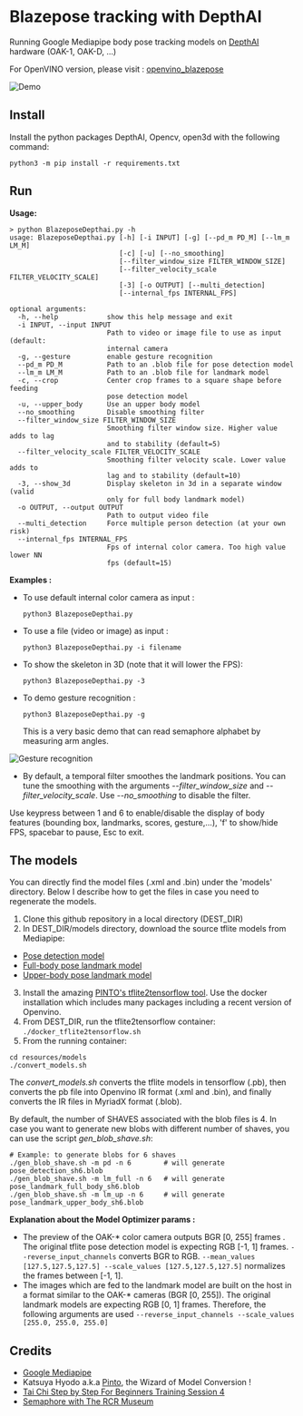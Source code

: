 # Blazepose tracking with DepthAI

Running Google Mediapipe body pose tracking models on [DepthAI](https://docs.luxonis.com/en/gen2/) hardware (OAK-1, OAK-D, ...)

For OpenVINO version, please visit : [openvino_blazepose](https://github.com/geaxgx/openvino_blazepose)

![Demo](img/taichi.gif)
## Install

Install the python packages DepthAI, Opencv, open3d with the following command:

```python3 -m pip install -r requirements.txt```

## Run

**Usage:**

```
> python BlazeposeDepthai.py -h
usage: BlazeposeDepthai.py [-h] [-i INPUT] [-g] [--pd_m PD_M] [--lm_m LM_M]
                           [-c] [-u] [--no_smoothing]
                           [--filter_window_size FILTER_WINDOW_SIZE]
                           [--filter_velocity_scale FILTER_VELOCITY_SCALE]
                           [-3] [-o OUTPUT] [--multi_detection]
                           [--internal_fps INTERNAL_FPS]

optional arguments:
  -h, --help            show this help message and exit
  -i INPUT, --input INPUT
                        Path to video or image file to use as input (default:
                        internal camera
  -g, --gesture         enable gesture recognition
  --pd_m PD_M           Path to an .blob file for pose detection model
  --lm_m LM_M           Path to an .blob file for landmark model
  -c, --crop            Center crop frames to a square shape before feeding
                        pose detection model
  -u, --upper_body      Use an upper body model
  --no_smoothing        Disable smoothing filter
  --filter_window_size FILTER_WINDOW_SIZE
                        Smoothing filter window size. Higher value adds to lag
                        and to stability (default=5)
  --filter_velocity_scale FILTER_VELOCITY_SCALE
                        Smoothing filter velocity scale. Lower value adds to
                        lag and to stability (default=10)
  -3, --show_3d         Display skeleton in 3d in a separate window (valid
                        only for full body landmark model)
  -o OUTPUT, --output OUTPUT
                        Path to output video file
  --multi_detection     Force multiple person detection (at your own risk)
  --internal_fps INTERNAL_FPS
                        Fps of internal color camera. Too high value lower NN
                        fps (default=15)

```
**Examples :**

- To use default internal color camera as input :

    ```python3 BlazeposeDepthai.py```

- To use a file (video or image) as input :

    ```python3 BlazeposeDepthai.py -i filename```

- To show the skeleton in 3D (note that it will lower the FPS):

    ```python3 BlazeposeDepthai.py -3```

- To demo gesture recognition :

    ```python3 BlazeposeDepthai.py -g```

    This is a very basic demo that can read semaphore alphabet by measuring arm angles.

![Gesture recognition](img/semaphore.gif)

- By default, a temporal filter smoothes the landmark positions. You can tune the smoothing with the arguments *--filter_window_size* and *--filter_velocity_scale*. Use *--no_smoothing* to disable the filter.

Use keypress between 1 and 6 to enable/disable the display of body features (bounding box, landmarks, scores, gesture,...), 'f' to show/hide FPS, spacebar to pause, Esc to exit.



## The models 
You can directly find the model files (.xml and .bin) under the 'models' directory. Below I describe how to get the files in case you need to regenerate the models.

1) Clone this github repository in a local directory (DEST_DIR)
2) In DEST_DIR/models directory, download the source tflite models from Mediapipe:
* [Pose detection model](https://github.com/google/mediapipe/blob/master/mediapipe/modules/pose_detection/pose_detection.tflite)
* [Full-body pose landmark model](https://github.com/google/mediapipe/tree/master/mediapipe/modules/pose_landmark/pose_landmark_full_body.tflite)
* [Upper-body pose landmark model](https://github.com/google/mediapipe/tree/master/mediapipe/modules/pose_landmark/pose_landmark_upper_body.tflite)
3) Install the amazing [PINTO's tflite2tensorflow tool](https://github.com/PINTO0309/tflite2tensorflow). Use the docker installation which includes many packages including a recent version of Openvino.
3) From DEST_DIR, run the tflite2tensorflow container:  ```./docker_tflite2tensorflow.sh```
4) From the running container: 
```
cd resources/models
./convert_models.sh
```
The *convert_models.sh* converts the tflite models in tensorflow (.pb), then converts the pb file into Openvino IR format (.xml and .bin), and finally converts the IR files in MyriadX format (.blob).

By default, the number of SHAVES associated with the blob files is 4. In case you want to generate new blobs with different number of shaves, you can use the script *gen_blob_shave.sh*:
```
# Example: to generate blobs for 6 shaves
./gen_blob_shave.sh -m pd -n 6        # will generate pose_detection_sh6.blob
./gen_blob_shave.sh -m lm_full -n 6   # will generate pose_landmark_full_body_sh6.blob
./gen_blob_shave.sh -m lm_up -n 6     # will generate pose_landmark_upper_body_sh6.blob
```


**Explanation about the Model Optimizer params :**
- The preview of the OAK-* color camera outputs BGR [0, 255] frames . The original tflite pose detection model is expecting RGB [-1, 1] frames. ```--reverse_input_channels``` converts BGR to RGB. ```--mean_values [127.5,127.5,127.5] --scale_values [127.5,127.5,127.5]``` normalizes the frames between [-1, 1].
- The images which are fed to the landmark model are built on the host in a format similar to the OAK-* cameras (BGR [0, 255]). The original landmark models are expecting RGB [0, 1] frames. Therefore, the following arguments are used ```--reverse_input_channels --scale_values [255.0, 255.0, 255.0]```


## Credits
* [Google Mediapipe](https://github.com/google/mediapipe)
* Katsuya Hyodo a.k.a [Pinto](https://github.com/PINTO0309), the Wizard of Model Conversion !
* [Tai Chi Step by Step For Beginners Training Session 4](https://www.youtube.com/watch?v=oawZ_7wNWrU&ab_channel=MasterSongKungFu)
* [Semaphore with The RCR Museum](https://www.youtube.com/watch?v=DezaTjQYPh0&ab_channel=TheRoyalCanadianRegimentMuseum)